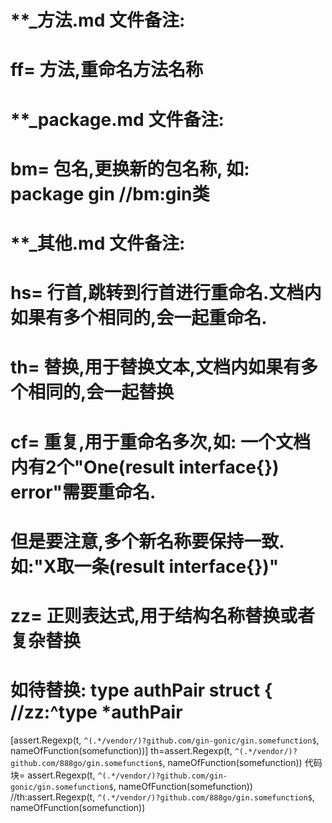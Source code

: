 # **_方法.md 文件备注:
# ff= 方法,重命名方法名称
# 
# **_package.md 文件备注:
# bm= 包名,更换新的包名称, 如: package gin //bm:gin类
#
# **_其他.md 文件备注:
# hs= 行首,跳转到行首进行重命名.文档内如果有多个相同的,会一起重命名.
# th= 替换,用于替换文本,文档内如果有多个相同的,会一起替换
# cf= 重复,用于重命名多次,如: 一个文档内有2个"One(result interface{}) error"需要重命名.
#     但是要注意,多个新名称要保持一致. 如:"X取一条(result interface{})"
# zz= 正则表达式,用于结构名称替换或者复杂替换
#     如待替换: type authPair struct { //zz:^type *authPair



[assert.Regexp(t, `^(.*/vendor/)?github.com/gin-gonic/gin.somefunction$`, nameOfFunction(somefunction))]
th=assert.Regexp(t, `^(.*/vendor/)?github.com/888go/gin.somefunction$`, nameOfFunction(somefunction))
代码块=	assert.Regexp(t, `^(.*/vendor/)?github.com/gin-gonic/gin.somefunction$`, nameOfFunction(somefunction)) //th:assert.Regexp(t, `^(.*/vendor/)?github.com/888go/gin.somefunction$`, nameOfFunction(somefunction))          
